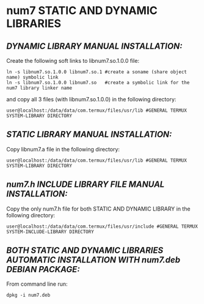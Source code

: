 # num7 STATIC AND DYNAMIC LIBRARIES 
## _DYNAMIC LIBRARY MANUAL INSTALLATION:_ 
Create the following soft links to libnum7.so.1.0.0 file: 
	
	ln -s libnum7.so.1.0.0 libnum7.so.1 #create a soname (share object name) symbolic link 
	ln -s libnum7.so.1.0.0 libnum7.so   #create a symbolic link for the num7 library linker name 

and copy all 3 files (with libnum7.so.1.0.0) in the following directory: 

	user@localhost:/data/data/com.termux/files/usr/lib #GENERAL TERMUX SYSTEM-LIBRARY DIRECTORY  

## _STATIC LIBRARY MANUAL INSTALLATION:_ 
Copy libnum7.a file in the following directory: 
	
	user@localhost:/data/data/com.termux/files/usr/lib #GENERAL TERMUX SYSTEM-LIBRARY DIRECTORY  

## _num7.h INCLUDE LIBRARY FILE MANUAL INSTALLATION:_ 
Copy the only num7.h file for both STATIC AND DYNAMIC LIBRARY in the following directory: 

	user@localhost:/data/data/com.termux/files/usr/include #GENERAL TERMUX SYSTEM-INCLUDE-LIBRARY DIRECTORY 	

## _BOTH STATIC AND DYNAMIC LIBRARIES AUTOMATIC INSTALLATION WITH num7.deb DEBIAN PACKAGE:_  
From command line run: 
	
	dpkg -i num7.deb  
